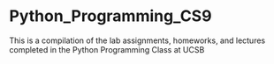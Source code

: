 # Python_Programming_CS9

This is a compilation of the lab assignments, homeworks, and lectures completed in the Python Programming Class at UCSB

